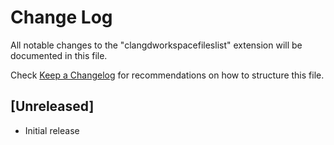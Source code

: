 # Change Log

All notable changes to the "clangdworkspacefileslist" extension will be documented in this file.

Check [Keep a Changelog](http://keepachangelog.com/) for recommendations on how to structure this file.

## [Unreleased]

- Initial release